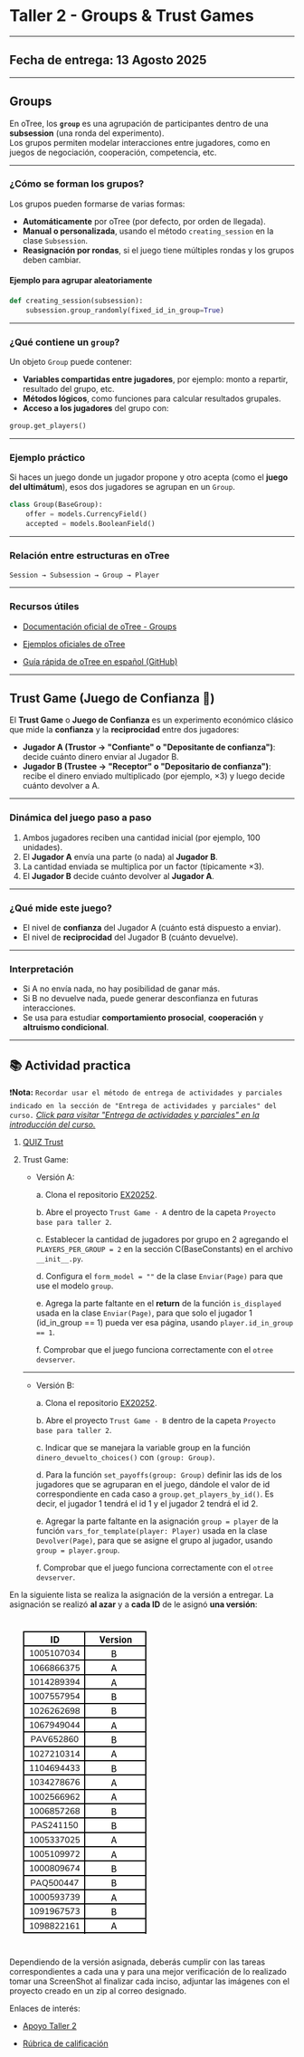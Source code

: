 # Taller 2 - Groups & Trust Games
---
## Fecha de entrega: 13 Agosto 2025
---
## Groups

En oTree, los **`group`** es una agrupación de participantes dentro de una **subsession** (una ronda del experimento).  
Los grupos permiten modelar interacciones entre jugadores, como en juegos de negociación, cooperación, competencia, etc.

---

### ¿Cómo se forman los grupos?

Los grupos pueden formarse de varias formas:

- **Automáticamente** por oTree (por defecto, por orden de llegada).
- **Manual o personalizada**, usando el método `creating_session` en la clase `Subsession`.
- **Reasignación por rondas**, si el juego tiene múltiples rondas y los grupos deben cambiar.

#### Ejemplo para agrupar aleatoriamente

```python
def creating_session(subsession):
    subsession.group_randomly(fixed_id_in_group=True)
```
---
### ¿Qué contiene un `group`?

Un objeto `Group` puede contener:

- **Variables compartidas entre jugadores**, por ejemplo: monto a repartir, resultado del grupo, etc.
- **Métodos lógicos**, como funciones para calcular resultados grupales.
- **Acceso a los jugadores** del grupo con:

```python
group.get_players()
```

---
### Ejemplo práctico

Si haces un juego donde un jugador propone y otro acepta (como el **juego del ultimátum**), esos dos jugadores se agrupan en un `Group`.

```python
class Group(BaseGroup):
    offer = models.CurrencyField()
    accepted = models.BooleanField()
```
---

### Relación entre estructuras en oTree

```text
Session → Subsession → Group → Player
```

---

### Recursos útiles

- [Documentación oficial de oTree - Groups](https://otree.readthedocs.io/en/latest/multiplayer/groups.html)

- [Ejemplos oficiales de oTree](https://www.otreehub.com/)

- [Guía rápida de oTree en español (GitHub)](https://github.com/otree-org/otree)

---

## Trust Game (Juego de Confianza 🤝)

El **Trust Game** o **Juego de Confianza** es un experimento económico clásico que mide la **confianza** y la **reciprocidad** entre dos jugadores:

- **Jugador A (Trustor → "Confiante" o "Depositante de confianza")**: decide cuánto dinero enviar al Jugador B.
- **Jugador B (Trustee → "Receptor" o "Depositario de confianza")**: recibe el dinero enviado multiplicado (por ejemplo, ×3) y luego decide cuánto devolver a A.

---

### Dinámica del juego paso a paso

1. Ambos jugadores reciben una cantidad inicial (por ejemplo, 100 unidades).
2. El **Jugador A** envía una parte (o nada) al **Jugador B**.
3. La cantidad enviada se multiplica por un factor (típicamente ×3).
4. El **Jugador B** decide cuánto devolver al **Jugador A**.

---

### ¿Qué mide este juego?

- El nivel de **confianza** del Jugador A (cuánto está dispuesto a enviar).
- El nivel de **reciprocidad** del Jugador B (cuánto devuelve).

---

### Interpretación

- Si A no envía nada, no hay posibilidad de ganar más.
- Si B no devuelve nada, puede generar desconfianza en futuras interacciones.
- Se usa para estudiar **comportamiento prosocial**, **cooperación** y **altruismo condicional**.


---

## 📚 Actividad practica 


❗**Nota:** `Recordar usar el método de entrega de actividades y parciales indicado en la sección de "Entrega de actividades y parciales" del curso.` *[Click para visitar "Entrega de actividades y parciales" en la introducción del curso.](../../README.md)*

1. [QUIZ Trust](https://forms.gle/BtXzYgJJ8EvFUW3x8)

2. Trust Game:

    - Versión A:

        a. Clona el repositorio [EX20252](https://github.com/sEF-uRosario/EX20252).

        b. Abre el proyecto `Trust Game - A` dentro de la capeta `Proyecto base para taller 2`.

        c. Establecer la cantidad de jugadores por grupo en 2 agregando el `PLAYERS_PER_GROUP = 2` en la sección C(BaseConstants) en el archivo `__init__.py`.

        d. Configura el `form_model = ""` de la clase `Enviar(Page)`  para que use el modelo `group`.

        e. Agrega la parte faltante en el **return** de la función `is_displayed` usada en la clase `Enviar(Page)`, para que solo el jugador 1 (id_in_group == 1) pueda ver esa página, usando `player.id_in_group == 1`.

        f. Comprobar que el juego funciona correctamente con el `otree devserver`.

    ---

    - Versión B:

        a. Clona el repositorio [EX20252](https://github.com/sEF-uRosario/EX20252).

        b. Abre el proyecto `Trust Game - B` dentro de la capeta `Proyecto base para taller 2`.

        c. Indicar que se manejara la variable group en la función `dinero_devuelto_choices()` con `(group: Group)`.

        d. Para la función `set_payoffs(group: Group)` definir las ids de los jugadores que se agruparan en el juego, dándole el valor de id correspondiente en cada caso a `group.get_players_by_id()`. Es decir, el jugador 1 tendrá el id 1 y el jugador 2 tendrá el id 2.

        e. Agregar la parte faltante en la asignación `group = player` de la función `vars_for_template(player: Player)` usada en la clase `Devolver(Page)`, para que se asigne el grupo al jugador, usando `group = player.group`.

        f. Comprobar que el juego funciona correctamente con el `otree devserver`.

En la siguiente lista se realiza la asignación de la versión a entregar. La asignación se realizó **al azar** y a **cada ID** de le asignó **una versión**: 

<img src="../../imgs/2/Lista Taller 2.png" style="margin: 20px;">

Dependiendo de la versión asignada, deberás cumplir con las tareas correspondientes a cada una y para una mejor verificación de lo realizado tomar una ScreenShot al finalizar cada inciso, adjuntar las imágenes con el proyecto creado en un zip al correo designado.

Enlaces de interés:

- [Apoyo Taller 2]()

- [Rúbrica de calificación](Rubrica_Taller_Trust.pdf)

